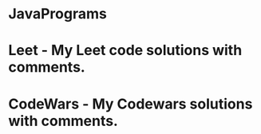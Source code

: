 # JavaPrograms
# Leet - My Leet code solutions with comments.
# CodeWars - My Codewars solutions with comments.


